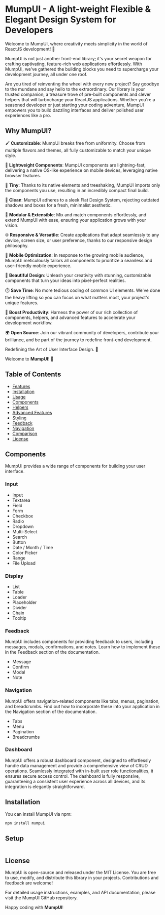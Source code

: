 # MumpUI - A light-weight Flexible & Elegant Design System for Developers

Welcome to MumpUI, where creativity meets simplicity in the world of ReactJS development! 🌟

MumpUI is not just another front-end library; it's your secret weapon for crafting captivating, feature-rich web applications effortlessly. With MumpUI, we've gathered the building blocks you need to supercharge your development journey, all under one roof.

Are you tired of reinventing the wheel with every new project? Say goodbye to the mundane and say hello to the extraordinary. Our library is your trusted companion, a treasure trove of pre-built components and clever helpers that will turbocharge your ReactJS applications. Whether you're a seasoned developer or just starting your coding adventure, MumpUI empowers you to build dazzling interfaces and deliver polished user experiences like a pro.

## Why MumpUI?

🖌️ **Customizable**: MumpUI breaks free from uniformity. Choose from multiple flavors and themes, all fully customizable to match your unique style.

🍃 **Lightweight Components**: MumpUI components are lightning-fast, delivering a native OS-like experience on mobile devices, leveraging native browser features.

🌱 **Tiny**: Thanks to its native elements and treeshaking, MumpUI imports only the components you use, resulting in an incredibly compact final build.

🧼 **Clean**: MumpUI adheres to a sleek Flat Design System, rejecting outdated shadows and boxes for a fresh, minimalist aesthetic.

🧩 **Modular & Extensible**: Mix and match components effortlessly, and extend MumpUI with ease, ensuring your application grows with your vision.

🌐 **Responsive & Versatile**: Create applications that adapt seamlessly to any device, screen size, or user preference, thanks to our responsive design philosophy.

📱 **Mobile Optimization**: In response to the growing mobile audience, MumpUI meticulously tailors all components to prioritize a seamless and user-friendly mobile experience.

🎨 **Beautiful Design**: Unleash your creativity with stunning, customizable components that turn your ideas into pixel-perfect realities.

⏱️ **Save Time**: No more tedious coding of common UI elements. We've done the heavy lifting so you can focus on what matters most, your project's unique features.

🚀 **Boost Productivity**: Harness the power of our rich collection of components, helpers, and advanced features to accelerate your development workflow.

🌍 **Open Source**: Join our vibrant community of developers, contribute your brilliance, and be part of the journey to redefine front-end development.

Redefining the Art of User Interface Design. 🚀

Welcome to **MumpUI**! 🌟

## Table of Contents

- [Features](#features)
- [Installation](#installation)
- [Usage](#usage)
- [Components](#components)
- [Helpers](#helpers)
- [Advanced Features](#advanced-features)
- [Styling](#styling)
- [Feedback](#feedback)
- [Navigation](#navigation)
- [Comparison](#navigation)
- [License](#license)

## Components

MumpUI provides a wide range of components for building your user interface.

### Input

- Input
- Textarea
- Field
- Form
- Checkbox
- Radio
- Dropdown
- Multi-Select
- Search
- Button
- Date / Month / Time
- Color Picker
- Range
- File Upload

### Display

- List
- Table
- Loader
- Placeholder
- Divider
- Chain
- Tooltip

### Feedback

MumpUI includes components for providing feedback to users, including messages, modals, confirmations, and notes. Learn how to implement these in the Feedback section of the documentation.

- Message
- Confirm
- Modal
- Note

### Navigation

MumpUI offers navigation-related components like tabs, menus, pagination, and breadcrumbs. Find out how to incorporate these into your application in the Navigation section of the documentation.

- Tabs
- Menu
- Pagination
- Breadcrumbs

### Dashboard

MumpUI offers a robust dashboard component, designed to effortlessly handle data management and provide a comprehensive view of CRUD operations. Seamlessly integrated with in-built user role functionalities, it ensures secure access control. The dashboard is fully responsive, guaranteeing a consistent user experience across all devices, and its integration is elegantly straightforward.

## Installation

You can install MumpUI via npm:

```bash
npm install mumpui
```

## Setup

```js
```

## License

MumpUI is open-source and released under the MIT License. You are free to use, modify, and distribute this library in your projects. Contributions and feedback are welcome!

For detailed usage instructions, examples, and API documentation, please visit the MumpUI GitHub repository.

Happy coding with **MumpUI**!

